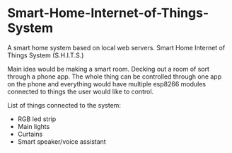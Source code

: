 # Smart-Home-Internet-of-Things-System
A smart home system based on local web servers. Smart Home Internet of Things System (S.H.I.T.S.)

Main idea would be making a smart room. Decking out a room of sort through a phone app. The whole thing can be controlled through one app on the phone and everything would have multiple esp8266 modules connected to things the user would like to control.

List of things connected to the system:
- RGB led strip
- Main lights
- Curtains
- Smart speaker/voice assistant
